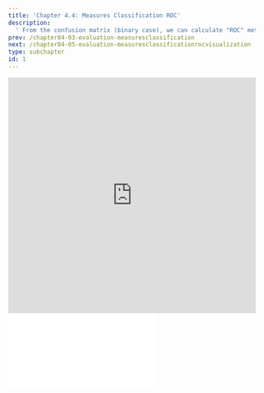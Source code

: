 ```yaml
---
title: 'Chapter 4.4: Measures Classification ROC'
description:
  ' From the confusion matrix (binary case), we can calculate "ROC" metrics. Historically, ROC was developed by engineers during world war II for detecting enemy objects in battlefields. This chapter makes you familiar with the ROC.'
prev: /chapter04-03-evaluation-measuresclassification
next: /chapter04-05-evaluation-measuresclassificationrocvisualization
type: subchapter
id: 1
---
```


<exercise id="1" title="Video Lecture">

<iframe width="100%" height="480" src="https://www.youtube.com/embed/BH4oCliBzZI" frameborder="0" allow="accelerometer; autoplay; encrypted-media; gyroscope; picture-in-picture" allowfullscreen></iframe>

</exercise>

<exercise id="2" title="Slides">

<object data="pdfs/4/slides-evaluation-measures-classification-roc.pdf" type="application/pdf" style="width:100%;height:480px">
    <embed src="pdfs/4/slides-evaluation-measures-classification-roc.pdf" type="application/pdf" />
</object>

</exercise>
